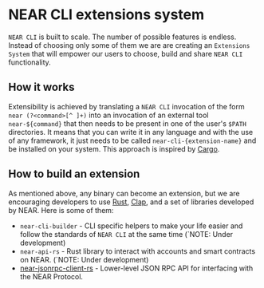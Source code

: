 # NEAR CLI extensions system
`NEAR CLI` is built to scale. The number of possible features is endless. Instead of choosing only some of them we are are creating an `Extensions System` that will empower our users to choose, build and share `NEAR CLI` functionality.

## How it works
Extensibility is achieved by translating a `NEAR CLI` invocation of the form `near (?<command>[^ ]+)` into an invocation of an external tool `near-${command}` that then needs to be present in one of the user's `$PATH` directories.
It means that you can write it in any language and with the use of any framework, it just needs to be called `near-cli-{extension-name}` and be installed on your system. This approach is inspired by [Cargo](https://github.com/rust-lang/cargo).

## How to build an extension
As mentioned above, any binary can become an extension, but we are encouraging developers to use [Rust](https://www.rust-lang.org/), [Clap](https://docs.rs/clap/2.33.0/clap/), and a set of libraries developed by NEAR. Here is some of them:
- `near-cli-builder` - CLI specific helpers to make your life easier and follow the standards of `NEAR CLI` at the same time (`NOTE: Under development)
- `near-api-rs` - Rust library to interact with accounts and smart contracts on NEAR. (`NOTE: Under development)
- [near-jsonrpc-client-rs](https://github.com/near/near-jsonrpc-client-rs) - Lower-level JSON RPC API for interfacing with the NEAR Protocol.